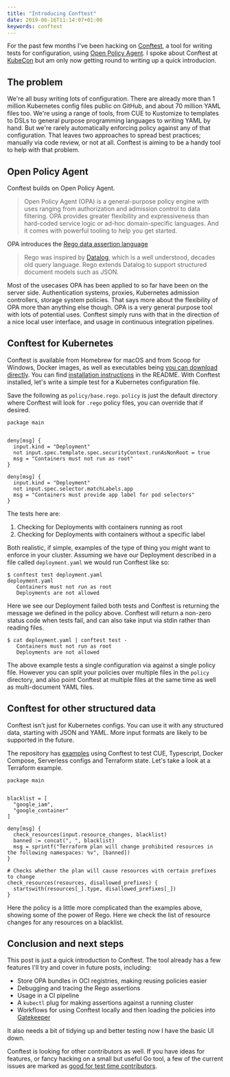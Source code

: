 ```yaml
---
title: "Introducing Conftest"
date: 2019-06-16T11:14:07+01:00
keywords: conftest
---
```


For the past few months I've been hacking on [Conftest](https://github.com/instrumenta/conftest), a tool
for writing tests for configuration, using [Open Policy Agent](https://www.openpolicyagent.org/). I spoke
about Conftest at [KubeCon](https://speakerdeck.com/garethr/unit-testing-your-kubernetes-configuration-with-open-policy-agent) but 
am only now getting round to writing up a quick introducion.


## The problem

We're all busy writing lots of configuration. There are already more than 1 million Kubernetes config files public on GitHub, and about
70 million YAML files too. We're using a range of tools, from CUE to Kustomize to templates to DSLs to general purpose programming languages
to writing YAML by hand. But we're rarely automatically enforcing policy against any of that configuration. That leaves two approaches
to spread best practices; manually via code review, or not at all. Conftest is aiming to be a handy tool to help with that problem. 


## Open Policy Agent

Conftest builds on Open Policy Agent.

> Open Policy Agent (OPA) is a general-purpose policy engine with uses ranging from authorization and admission control to data filtering. OPA provides greater flexibility and expressiveness than hard-coded service logic or ad-hoc domain-specific languages. And it comes with powerful tooling to help you get started.

OPA introduces the [Rego data assertion language](https://www.openpolicyagent.org/docs/latest/how-do-i-write-policies/)

> Rego was inspired by [Datalog](https://en.wikipedia.org/wiki/Datalog), which is a well understood, decades old query language. Rego extends Datalog to support structured document models such as JSON.

Most of the usecases OPA has been applied to so far have been on the server side. Authentication systems, proxies, Kubernetes admission controllers, storage system policies.
That says more about the flexibility of OPA more than anything else though. OPA is a very general purpose tool with lots of potential uses. Conftest
simply runs with that in the direction of a nice local user interface, and usage in continuous integration pipelines.


## Conftest for Kubernetes

Conftest is available from Homebrew for macOS and from Scoop for Windows, Docker images, as well as executables being
[you can download directly](https://github.com/instrumenta/conftest/releases). You can find [installation instructions](https://github.com/instrumenta/conftest#installation)
in the README. With Conftest installed, let's write a simple test for a Kubernetes configuration file.

Save the following as `policy/base.rego`. `policy` is just the default directory where Conftest will look for 
`.rego` policy files, you can override that if desired.

```
package main


deny[msg] {
  input.kind = "Deployment"
  not input.spec.template.spec.securityContext.runAsNonRoot = true
  msg = "Containers must not run as root"
}

deny[msg] {
  input.kind = "Deployment"
  not input.spec.selector.matchLabels.app
  msg = "Containers must provide app label for pod selectors"
}
```

The tests here are:

1. Checking for Deployments with containers running as root
2. Checking for Deployments with containers without a specific label

Both realistic, if simple, examples of the type of thing you might want to enforce in your cluster. Assuming
we have our Deployment described in a file called `deployment.yaml` we would run Conftest like so:


```
$ conftest test deployment.yaml
deployment.yaml
   Containers must not run as root
   Deployments are not allowed
```

Here we see our Deployment failed both tests and Conftest is returning the message we defined in the policy above.
Conftest will return a non-zero status code when tests fail, and can also take input via stdin rather than reading files.

```
$ cat deployment.yaml | conftest test -
   Containers must not run as root
   Deployments are not allowed
```

The above example tests a single configuration via against a single policy file. However you can split your policies over
multiple files in the `policy` directory, and also point Conftest at multiple files at the same time as well as multi-document
YAML files.


## Conftest for other structured data

Conftest isn't just for Kubernetes configs. You can use it with any structured data, starting with JSON and YAML. More input
formats are likely to be supported in the future.

The repository has [examples](https://github.com/instrumenta/conftest/tree/master/examples) using Conftest to test
CUE, Typescript, Docker Compose, Serverless configs and Terraform state. Let's take a look at a Terraform example.

```
package main


blacklist = [
  "google_iam",
  "google_container"
]

deny[msg] {
  check_resources(input.resource_changes, blacklist)
  banned := concat(", ", blacklist)
  msg = sprintf("Terraform plan will change prohibited resources in the following namespaces: %v", [banned])
}

# Checks whether the plan will cause resources with certain prefixes to change
check_resources(resources, disallowed_prefixes) {
  startswith(resources[_].type, disallowed_prefixes[_])
}
```

Here the policy is a little more complicated than the examples above, showing some of the power of Rego. Here we
check the list of resource changes for any resources on a blacklist.


## Conclusion and next steps

This post is just a quick introduction to Conftest. The tool already has a few features I'll try and cover in future posts, including:

* Store OPA bundles in OCI registries, making reusing policies easier
* Debugging and tracing the Rego assertions
* Usage in a CI pipeline
* A `kubectl` plug for making assertions against a running cluster
* Workflows for using Conftest locally and then loading the policies into [Gatekeeper](https://github.com/open-policy-agent/gatekeeper)

It also needs a bit of tidying up and better testing now I have the basic UI down.

Conftest is looking for other contributors as well. If you have ideas for features, or fancy hacking on a small but useful Go tool, a 
few of the current issues are marked as [good for test time contributors](https://github.com/instrumenta/conftest/issues?q=is%3Aissue+is%3Aopen+label%3A%22good+first+issue%22).


